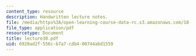 ```yaml
---
content_type: resource
description: Handwritten lecture notes.
file: /media/https%3A/open-learning-course-data-rc.s3.amazonaws.com/18-704-seminar-in-algebra-and-number-theory-rational-points-on-elliptic-curves-fall-2004/6920ad2f556cb7a7cdb400744abd1559_lecture30.pdf
file_type: application/pdf
resourcetype: Document
title: lecture30.pdf
uid: 6920ad2f-556c-b7a7-cdb4-00744abd1559
---
```

